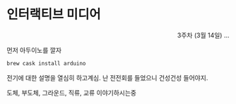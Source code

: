 인터랙티브 미디어
========

<p align=right>3주차 (3월 14일) ...</p>

먼저 아두이노를 깔자

```bash
brew cask install arduino
```

전기에 대한 설명을 열심히 하고계심. 난 전전회를 들었으니 건성건성 들어야지.

도체, 부도체, 그라운드, 직류, 교류 이야기하시는중
